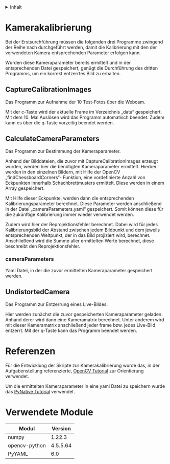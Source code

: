 <!-- TABLE OF CONTENTS -->
<details>
  <summary>Inhalt</summary>
  <ol>
    <li>
      <a href="#kamerakalibrierung">Kamerakalibrierung</a>
      <ul>
        <li><a href="##capturecalibrationimages">CaptureCalibrationImages</a></li>
        <li><a href="##calculatecameraparameters">CalculateCameraParameters</a>        
            <ul>
                <li><a href="###cameraParameters">cameraParameters</a></li>
            </ul>
        </li>   
        <li><a href="##undistorted-camera">Undistorted Camera</a></li>
      </ul>
    </li>
    <li><a href="#referenzen">Referenzen</a></li>
    <li><a href="#verwendete-module">Verwendete Module</a></li>
  </ol>
</details>

# Kamerakalibrierung
Bei der Erstsurchführung müssen die folgenden drei Programme zwingend der Reihe nach durchgeführt werden, damit die Kalibrierung mit den der verwendeten Kamera entsprechenden Parameter erfolgen kann. 

Wurden diese Kameraparameter bereits ermittelt und in der entsprechenden Datei gespeichert, genügt die Durchführung des dritten Programms, um ein korrekt entzerrtes Bild zu erhalten.


## CaptureCalibrationImages
Das Programm zur Aufnahme der 10 Test-Fotos über die Webcam.

Mit der c-Taste wird der aktuelle Frame im Verzeichnis „data“ gespeichert. Mit dem 10. Mal Auslösen wird das Programm automatisch beendet. Zudem kann es über die q-Taste vorzeitig beendet werden.

## CalculateCameraParameters
Das Programm zur Bestimmung der Kameraparameter.

Anhand der Bilddateien, die zuvor mit CaptureCalibrationImages erzeugt wurden, werden hier die benötigten Kameraparameter ermittelt. Hierbei werden in den einzelnen Bildern, mit Hilfe der OpenCV „findChessboardCorners“- Funktion, eine vordefinierte Anzahl von Eckpunkten innerhalb Schachbrettmusters ermittelt. Diese werden in einem Array gespeichert. 

Mit Hilfe dieser Eckpunkte, werden dann die entsprechenden Kalibrierungsparameter berechnet. Diese Parameter werden anschließend in der Datei „cameraParameters.yaml“ gespeichert. Somit können diese für die zukünftige Kalibrierung immer wieder verwendet werden.

Zudem wird hier der Reprojektionsfehler berechnet. Dabei wird für jedes Kalibrierungsbild der Abstand zwischen jedem Bildpunkt und dem jeweils entsprechenden Weltpunkt, der in das Bild projiziert wird, berechnet. Anschließend wird die Summe aller ermittelten Werte berechnet, diese beschreibt den Reprojektionsfehler.

### cameraParameters
Yaml Datei, in der die zuvor ermittelten Kameraparameter gespeichert werden.

## UndistortedCamera
Das Programm zur Entzerrung eines Live-Bildes.

Hier werden zunächst die zuvor gespeicherten Kameraparameter geladen. Anhand derer wird dann eine Kameramatrix berechnet. Unter anderem wird mit dieser Kameramatrix anschließend jeder frame bzw. jedes Live-Bild entzerrt. 
Mit der q-Taste kann das Programm beendet werden.


# Referenzen
Für die Entwicklung der Skripte zur Kamerakalibrierung wurde das, in der Aufgabenstellung referenzierte, [OpenCV Tutorial](https://docs.opencv.org/4.5.5/dc/dbb/tutorial_py_calibration.html) zur Orientierung verwendet. 

Um die ermittelten Kameraparameter in eine yaml Datei zu speichern wurde das [PyNative Tutorial](https://pynative.com/python-yaml/) verwendet.

# Verwendete Module
|Modul          |Version    |
|---------------|-----------|
|numpy          |1.22.3     |
|opencv-python  |4.5.5.64   |
|PyYAML         |6.0        |
